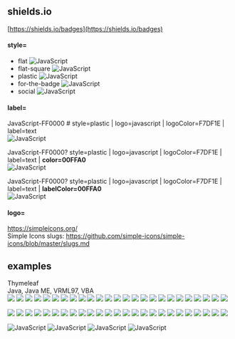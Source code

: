 ## shields.io
[https://shields.io/badges](https://shields.io/badges)


#### style=  
* flat          ![JavaScript](https://img.shields.io/badge/JavaScript-808080?style=flat&logo=javascript&logoColor=F7DF1E)  
* flat-square   ![JavaScript](https://img.shields.io/badge/JavaScript-808080?style=flat-square&logo=javascript&logoColor=F7DF1E)  
* plastic       ![JavaScript](https://img.shields.io/badge/JavaScript-808080?style=plastic&logo=javascript&logoColor=F7DF1E)  
* for-the-badge ![JavaScript](https://img.shields.io/badge/JavaScript-808080?style=for-the-badge&logo=javascript&logoColor=F7DF1E)  
* social        ![JavaScript](https://img.shields.io/badge/JavaScript-808080?style=social&logo=javascript&logoColor=F7DF1E)  


#### label=
JavaScript-FF0000 # style=plastic | logo=javascript | logoColor=F7DF1E | label=text  
![JavaScript](https://img.shields.io/badge/JavaScript-FF0000?style=plastic&logo=javascript&logoColor=F7DF1E&label=text)

JavaScript-FF0000? style=plastic | logo=javascript | logoColor=F7DF1E | label=text | **color=00FFA0**  
![JavaScript](https://img.shields.io/badge/JavaScript-FF0000?style=plastic&logo=javascript&logoColor=F7DF1E&label=text&color=00FFA0)

JavaScript-FF0000? style=plastic | logo=javascript | logoColor=F7DF1E | label=text | **labelColor=00FFA0**  
![JavaScript](https://img.shields.io/badge/JavaScript-FF0000?style=plastic&logo=javascript&logoColor=F7DF1E&label=text&labelColor=00FFA0)


#### logo=
https://simpleicons.org/  
Simple Icons slugs: https://github.com/simple-icons/simple-icons/blob/master/slugs.md

## examples
Thymeleaf  
Java, Java ME, VRML97, VBA  
![](https://img.shields.io/badge/Spring%20Boot-707070?style=plastic&logo=springboot&logoColor=6DB33F)
![](https://img.shields.io/badge/Spring-707070?style=plastic&logo=spring&logoColor=6DB33F)
![](https://img.shields.io/badge/Android-707070?style=plastic&logo=android&logoColor=3DDC84)
![](https://img.shields.io/badge/C++-707070?style=plastic&logo=cplusplus&logoColor=00599C)
![](https://img.shields.io/badge/PL/SQL-707070?style=plastic&logo=oracle&logoColor=F80000)
![](https://img.shields.io/badge/Python-707070?style=plastic&logo=python&logoColor=3776AB)
![](https://img.shields.io/badge/Eclipse-707070?style=plastic&logo=eclipseide&logoColor=2C2255)
![](https://img.shields.io/badge/VSCode-707070?style=plastic&logo=visualstudiocode&logoColor=007ACC)
![](https://img.shields.io/badge/IntelliJ%20IDEA-707070?style=plastic&logo=intellijidea&logoColor=000000)
![](https://img.shields.io/badge/Git-707070?style=plastic&logo=git&logoColor=#F05032)
![](https://img.shields.io/badge/Github-707070?style=plastic&logo=github&logoColor=#181717)
![](https://img.shields.io/badge/SVN-707070?style=plastic&logo=subversion&logoColor=809CC9)
![](https://img.shields.io/badge/Docker-707070?style=plastic&logo=docker&logoColor=2496ED)
![](https://img.shields.io/badge/Markdown-707070?style=plastic&logo=markdown&logoColor=000000)
![](https://img.shields.io/badge/php-707070?style=plastic&logo=php&logoColor=777BB4)
![](https://img.shields.io/badge/JavaScript-707070?style=plastic&logo=javascript&logoColor=F7DF1E)
![](https://img.shields.io/badge/HTML-707070?style=plastic&logo=html5&logoColor=E34F26)
![](https://img.shields.io/badge/CSS-707070?style=plastic&logo=css3&logoColor=1572B6)
![](https://img.shields.io/badge/Bootstrap-707070?style=plastic&logo=bootstrap&logoColor=7952B3)
![](https://img.shields.io/badge/WordPress-707070?style=plastic&logo=wordpress&logoColor=21759B)
![](https://img.shields.io/badge/Thymeleaf-707070?style=plastic&logo=thymeleaf&logoColor=005F0F)
![](https://img.shields.io/badge/gimp-707070?style=plastic&logo=gimp&logoColor=#5C5543)
![](https://img.shields.io/badge/Codewars-707070?style=plastic&logo=codewars&logoColor=B1361E)
![](https://img.shields.io/badge/Steam-707070?style=plastic&logo=steam&logoColor=000000)
![](https://img.shields.io/badge/C64-707070?style=plastic&logo=commodore&logoColor=1E2A4E)

![](https://img.shields.io/badge/Spring%20Boot-6DB33F?style=plastic&logo=springboot&logoColor=white)
![](https://img.shields.io/badge/Spring-6DB33F?style=plastic&logo=spring&logoColor=white)
![](https://img.shields.io/badge/Android-3DDC84?style=plastic&logo=android&logoColor=white)
![](https://img.shields.io/badge/C++-00599C?style=plastic&logo=cplusplus&logoColor=white)
![](https://img.shields.io/badge/PL/SQL-F80000?style=plastic&logo=oracle&logoColor=white)
![](https://img.shields.io/badge/Python-3776AB?style=plastic&logo=python&logoColor=white)
![](https://img.shields.io/badge/Eclipse-2C2255?style=plastic&logo=eclipseide&logoColor=white)
![](https://img.shields.io/badge/VSCode-007ACC?style=plastic&logo=visualstudiocode&logoColor=white)
![](https://img.shields.io/badge/IntelliJ%20IDEA-000000?style=plastic&logo=intellijidea&logoColor=white)
![](https://img.shields.io/badge/Git-F05032?style=plastic&logo=git&logoColor=white)
![](https://img.shields.io/badge/Github-181717?style=plastic&logo=github&logoColor=white)
![](https://img.shields.io/badge/SVN-809CC9?style=plastic&logo=subversion&logoColor=white)
![](https://img.shields.io/badge/Docker-2496ED?style=plastic&logo=docker&logoColor=white)
![](https://img.shields.io/badge/Markdown-000000?style=plastic&logo=markdown&logoColor=white)
![](https://img.shields.io/badge/php-777BB4?style=plastic&logo=php&logoColor=white)
![](https://img.shields.io/badge/JavaScript-707070?style=plastic&logo=javascript&logoColor=F7DF1E)
![](https://img.shields.io/badge/HTML-E34F26?style=plastic&logo=html5&logoColor=white)
![](https://img.shields.io/badge/CSS-1572B6?style=plastic&logo=css3&logoColor=white)
![](https://img.shields.io/badge/Bootstrap-7952B3?style=plastic&logo=bootstrap&logoColor=white)
![](https://img.shields.io/badge/WordPress-21759B?style=plastic&logo=wordpress&logoColor=white)
![](https://img.shields.io/badge/Thymeleaf-005F0F?style=plastic&logo=thymeleaf&logoColor=white)
![](https://img.shields.io/badge/gimp-5C5543?style=plastic&logo=gimp&logoColor=white)
![](https://img.shields.io/badge/Codewars-B1361E?style=plastic&logo=codewars&logoColor=white)
![](https://img.shields.io/badge/Steam-000000?style=plastic&logo=steam&logoColor=white)
![](https://img.shields.io/badge/C64-1E2A4E?style=plastic&logo=commodore&logoColor=white)



![JavaScript](https://img.shields.io/badge/JavaScript-707070?style=plastic&logo=javascript&logoColor=F7DF1E)
![JavaScript](https://img.shields.io/badge/JavaScript-707070?style=plastic&logo=javascript&logoColor=F7DF1E)
![JavaScript](https://img.shields.io/badge/JavaScript-707070?style=plastic&logo=javascript&logoColor=F7DF1E)
![JavaScript](https://img.shields.io/badge/JavaScript-707070?style=plastic&logo=javascript&logoColor=F7DF1E)
